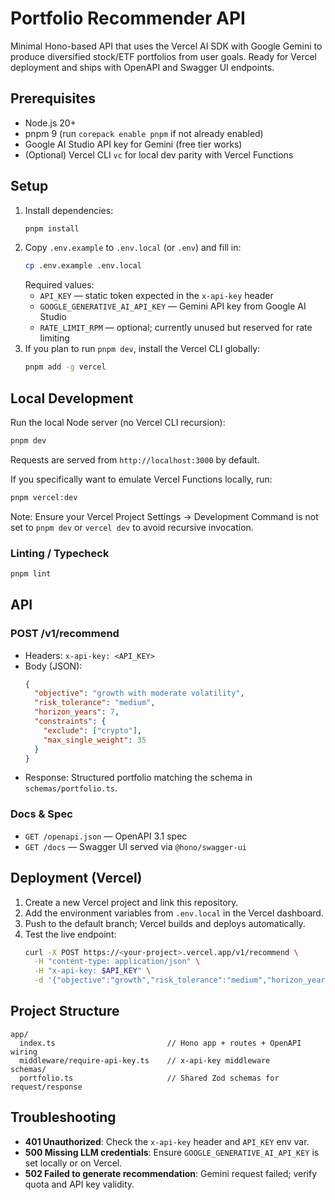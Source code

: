 # Portfolio Recommender API

Minimal Hono-based API that uses the Vercel AI SDK with Google Gemini to produce diversified stock/ETF portfolios from user goals. Ready for Vercel deployment and ships with OpenAPI and Swagger UI endpoints.

## Prerequisites

- Node.js 20+
- pnpm 9 (run `corepack enable pnpm` if not already enabled)
- Google AI Studio API key for Gemini (free tier works)
- (Optional) Vercel CLI `vc` for local dev parity with Vercel Functions

## Setup

1. Install dependencies:
   ```bash
   pnpm install
   ```
2. Copy `.env.example` to `.env.local` (or `.env`) and fill in:
   ```bash
   cp .env.example .env.local
   ```
   Required values:
   - `API_KEY` — static token expected in the `x-api-key` header
   - `GOOGLE_GENERATIVE_AI_API_KEY` — Gemini API key from Google AI Studio
   - `RATE_LIMIT_RPM` — optional; currently unused but reserved for rate limiting
3. If you plan to run `pnpm dev`, install the Vercel CLI globally:
   ```bash
   pnpm add -g vercel
   ```

## Local Development

Run the local Node server (no Vercel CLI recursion):
```bash
pnpm dev
```
Requests are served from `http://localhost:3000` by default.

If you specifically want to emulate Vercel Functions locally, run:
```bash
pnpm vercel:dev
```
Note: Ensure your Vercel Project Settings → Development Command is not set to `pnpm dev` or `vercel dev` to avoid recursive invocation.

### Linting / Typecheck
```bash
pnpm lint
```

## API

### POST /v1/recommend

- Headers: `x-api-key: <API_KEY>`
- Body (JSON):
  ```json
  {
    "objective": "growth with moderate volatility",
    "risk_tolerance": "medium",
    "horizon_years": 7,
    "constraints": {
      "exclude": ["crypto"],
      "max_single_weight": 35
    }
  }
  ```
- Response: Structured portfolio matching the schema in `schemas/portfolio.ts`.

### Docs & Spec

- `GET /openapi.json` — OpenAPI 3.1 spec
- `GET /docs` — Swagger UI served via `@hono/swagger-ui`

## Deployment (Vercel)

1. Create a new Vercel project and link this repository.
2. Add the environment variables from `.env.local` in the Vercel dashboard.
3. Push to the default branch; Vercel builds and deploys automatically.
4. Test the live endpoint:
   ```bash
   curl -X POST https://<your-project>.vercel.app/v1/recommend \
     -H "content-type: application/json" \
     -H "x-api-key: $API_KEY" \
     -d '{"objective":"growth","risk_tolerance":"medium","horizon_years":5}'
   ```

## Project Structure

```
app/
  index.ts                         // Hono app + routes + OpenAPI wiring
  middleware/require-api-key.ts    // x-api-key middleware
schemas/
  portfolio.ts                     // Shared Zod schemas for request/response
```

## Troubleshooting

- **401 Unauthorized**: Check the `x-api-key` header and `API_KEY` env var.
- **500 Missing LLM credentials**: Ensure `GOOGLE_GENERATIVE_AI_API_KEY` is set locally or on Vercel.
- **502 Failed to generate recommendation**: Gemini request failed; verify quota and API key validity.
